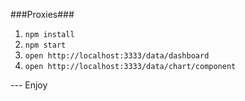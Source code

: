 ###Proxies###

1. `npm install`
2. `npm start`
3. `open http://localhost:3333/data/dashboard`
4. `open http://localhost:3333/data/chart/component`


--- Enjoy
